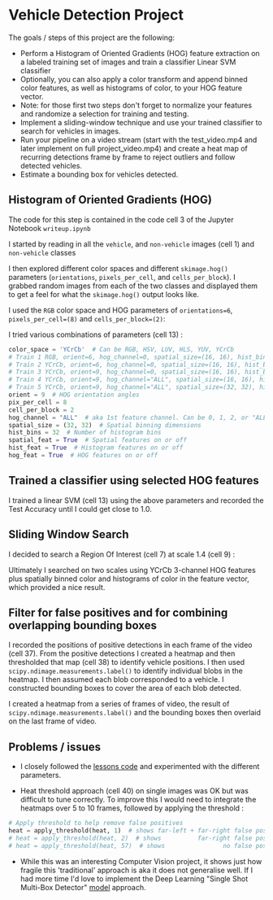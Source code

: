 # Vehicle Detection Project

The goals / steps of this project are the following:

* Perform a Histogram of Oriented Gradients (HOG) feature extraction on a labeled training set of images and train a classifier Linear SVM classifier
* Optionally, you can also apply a color transform and append binned color features, as well as histograms of color, to your HOG feature vector.
* Note: for those first two steps don't forget to normalize your features and randomize a selection for training and testing.
* Implement a sliding-window technique and use your trained classifier to search for vehicles in images.
* Run your pipeline on a video stream (start with the test_video.mp4 and later implement on full project_video.mp4) and create a heat map of recurring detections frame by frame to reject outliers and follow detected vehicles.
* Estimate a bounding box for vehicles detected.

[//]: # (Image References)
[image1.0]: ./CarND-Vehicle-Detection-master/output_images/vehicles_test_examples.png
[image1.1]: ./CarND-Vehicle-Detection-master/output_images/non_vehicles_test_examples.png
[image2]: ./CarND-Vehicle-Detection-master/output_images/HOG_example.png
[image3]: ./CarND-Vehicle-Detection-master/output_images/scale_1.4.png
[image4]: ./CarND-Vehicle-Detection-master/output_images/search_windows.png
[image5]: ./CarND-Vehicle-Detection-master/output_images/six_frames_with_heatmaps.png
[image6]: ./CarND-Vehicle-Detection-master/output_images/labels_heatmap_and_bboxes.png
[video1]: ./CarND-Vehicle-Detection-master/output_images/final_output_project_video.mp4

## Histogram of Oriented Gradients (HOG)

The code for this step is contained in the code cell 3 of the Jupyter Notebook `writeup.ipynb`

I started by reading in all the `vehicle`, and `non-vehicle` images (cell 1) and `non-vehicle` classes

I then explored different color spaces and different `skimage.hog()` parameters (`orientations`, `pixels_per_cell`, and `cells_per_block`).  I grabbed random images from each of the two classes and displayed them to get a feel for what the `skimage.hog()` output looks like.

I used the `RGB` color space and HOG parameters of `orientations=6`, `pixels_per_cell=(8)` and `cells_per_block=(2)`:

I tried various combinations of parameters (cell 13) :

```python
color_space = 'YCrCb'  # Can be RGB, HSV, LUV, HLS, YUV, YCrCb
# Train 1 RGB, orient=6, hog_channel=0, spatial_size=(16, 16), hist_bins=16 : Test Accuracy == 0.97
# Train 2 YCrCb, orient=6, hog_channel=0, spatial_size=(16, 16), hist_bins=16 : Test Accuracy == 0.96
# Train 3 YCrCb, orient=9, hog_channel=0, spatial_size=(16, 16), hist_bins=16 : Test Accuracy == 0.975
# Train 4 YCrCb, orient=9, hog_channel="ALL", spatial_size=(16, 16), hist_bins=16 : Test Accuracy == 0.985
# Train 5 YCrCb, orient=9, hog_channel="ALL", spatial_size=(32, 32), hist_bins=32 : Test Accuracy == 0.995
orient = 9  # HOG orientation angles
pix_per_cell = 8
cell_per_block = 2
hog_channel = "ALL"  # aka 1st feature channel. Can be 0, 1, 2, or "ALL"
spatial_size = (32, 32)  # Spatial binning dimensions
hist_bins = 32  # Number of histogram bins
spatial_feat = True  # Spatial features on or off
hist_feat = True  # Histogram features on or off
hog_feat = True  # HOG features on or off
```

## Trained a classifier using selected HOG features

I trained a linear SVM (cell 13) using the above parameters and recorded the Test Accuracy until I could get close to 1.0.

## Sliding Window Search

I decided to search a Region Of Interest (cell 7) at scale 1.4 (cell 9) :

Ultimately I searched on two scales using YCrCb 3-channel HOG features plus spatially binned color and histograms of color in the feature vector, which provided a nice result.

## Filter for false positives and for combining overlapping bounding boxes

I recorded the positions of positive detections in each frame of the video (cell 37).  From the positive detections I created a heatmap and then thresholded that map (cell 38) to identify vehicle positions.  I then used `scipy.ndimage.measurements.label()` to identify individual blobs in the heatmap. I then assumed each blob corresponded to a vehicle. I constructed bounding boxes to cover the area of each blob detected.

I created a heatmap from a series of frames of video, the result of `scipy.ndimage.measurements.label()` and the bounding boxes then overlaid on the last frame of video.

## Problems / issues
* I closely followed the [lessons code](https://www.youtube.com/watch?v=P2zwrTM8ueA&feature=youtu.be) and experimented with the different parameters.

* Heat threshold approach (cell 40) on single images was OK but was difficult to tune correctly. To improve this I would need to integrate the heatmaps over 5 to 10 frames, followed by applying the threshold :

```python
# Apply threshold to help remove false positives
heat = apply_threshold(heat, 1)  # shows far-left + far-right false positives
# heat = apply_threshold(heat, 2)  # shows          far-right false positive
# heat = apply_threshold(heat, 57)  # shows                no false positives, but unacceptable bounding box!
```

* While this was an interesting Computer Vision project, it shows just how fragile this 'traditional' approach is aka it does not generalise well.
If I had more time I'd love to implement the Deep Learning "Single Shot Multi-Box Detector" [model](https://arxiv.org/pdf/1512.02325.pdf) approach.
